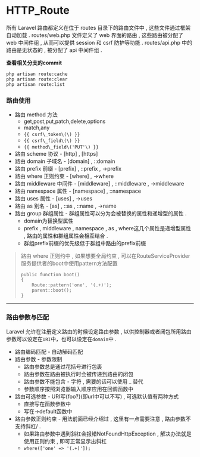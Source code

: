 # HTTP\_Route

所有 Laravel 路由都定义在位于 routes 目录下的路由文件中 , 这些文件通过框架自动加载 . routes/web.php 文件定义了 web 界面的路由 , 这些路由被分配了 web 中间件组 , 从而可以提供 session 和 csrf 防护等功能 . routes/api.php 中的路由是无状态的 , 被分配了 api 中间件组 .

**查看相关分支的commit**

```
php artisan route:cache
php artisan route:clear
php artisan route:list
```

### **路由使用**

* 路由 method 方法
  * get,post,put,patch,delete,options
  * match,any
  * `{{ csrf\_token\(\) }}`
  * `{{ csrf\_field\(\) }}`
  * `{{ method\_field\('PUT'\) }}`
* 路由 scheme 协议 - \[http\] , \[https\]
* 路由 domain 子域名 - \[domain\] , ::domain
* 路由 prefix 前缀 - \[prefix\] , ::prefix , -&gt;prefix
* 路由 where 正则约束 - \[where\] , -&gt;where
* 路由 middleware 中间件 - \[middleware\] , ::middleware , -&gt;middleware
* 路由 namespace 属性 - \[namespace\] , ::namespace
* 路由 uses 属性 - \[uses\] , -&gt;uses
* 路由 as 别名 - \[as\] , ::as , ::name , -&gt;name
* 路由 group 群组属性 - 群组属性可以分为会被替换的属性和递增型的属性 . 
  * domain为替换型属性
  * prefix , middleware , namespace , as , where这几个属性是递增型属性 , 路由的属性和群组属性会相互结合 . 
  * 群组prefix前缀的优先级低于群组中路由的prefix前缀

> 路由 where 正则约中 , 如果想要全局约束 , 可以在RouteServiceProvider服务提供者的boot中使用pattern方法配置
>
> ```
> public function boot()
> {
>     Route::pattern('one', '(.+)');
>     parent::boot();
> }
> ```

---

### 路由参数与匹配

Laravel 允许在注册定义路由的时候设定路由参数 , 以供控制器或者闭包所用路由参数可以设定在`URI`中，也可以设定在`domain`中 .

* 路由编码匹配 - 自动解码匹配
* 路由参数 - 参数限制
  * 路由参数总是通过花括号进行包裹
  * 路由参数在路由被执行时会被传递到路由的闭包
  * 路由参数不能包含 - 字符 , 需要的话可以使用 \_ 替代
  * 参数顺序按照浏览器输入顺序应用在回调函数中
* 路由可选参数 - URI写{foo?}\(即url中可以不写\) , 可选默认值有两种方式
  * 直接写在函数参数中
  * 写在-&gt;default函数中
* 路由参数正则约束 - 用法前面已经介绍过 , 这里有一点需要注意 , 路由参数不支持斜杠/ . 
  * 如果路由参数中遇到斜杠会报错NotFoundHttpException , 解决办法就是使用正则约束 , 即可正常显示出斜杠
  * `where(['one' => '(.+)']);`



